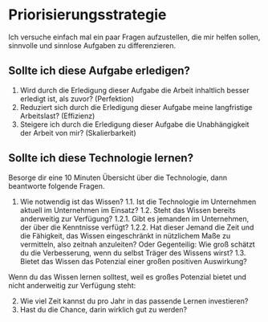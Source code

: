 # Priorisierungsstrategie

Ich versuche einfach mal ein paar Fragen aufzustellen, die mir helfen sollen, sinnvolle und sinnlose Aufgaben zu differenzieren. 

## Sollte ich diese Aufgabe erledigen?

1. Wird durch die Erledigung dieser Aufgabe die Arbeit inhaltlich besser erledigt ist, als zuvor? (Perfektion)
2. Reduziert sich durch die Erledigung dieser Aufgabe meine langfristige Arbeitslast? (Effizienz)
3. Steigere ich durch die Erledigung dieser Aufgabe die Unabhängigkeit der Arbeit von mir? (Skalierbarkeit)

## Sollte ich diese Technologie lernen?

Besorge dir eine 10 Minuten Übersicht über die Technologie, dann beantworte folgende Fragen. 

1. Wie notwendig ist das Wissen?
1.1. Ist die Technologie im Unternehmen aktuell im Unternehmen im Einsatz?
1.2. Steht das Wissen bereits anderweitig zur Verfügung?
1.2.1. Gibt es jemanden im Unternehmen, der über die Kenntnisse verfügt?
1.2.2. Hat dieser Jemand die Zeit und die Fähigkeit, das Wissen eingeschränkt in nützlichem Maße zu vermitteln, also zeitnah anzuleiten? Oder Gegenteilig: Wie groß schätzt du die Verbesserung, wenn du selbst Träger des Wissens wirst?
1.3. Bietet das Wissen das Potenzial einer großen positiven Auswirkung?

Wenn du das Wissen lernen solltest, weil es großes Potenzial bietet und nicht anderweitig zur Verfügung steht:

2. Wie viel Zeit kannst du pro Jahr in das passende Lernen investieren?
3. Hast du die Chance, darin wirklich gut zu werden?
